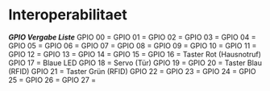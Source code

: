 # Interoperabilitaet

***GPIO Vergabe Liste***
GPIO 00 = 
GPIO 01 = 
GPIO 02 = 
GPIO 03 = 
GPIO 04 =
GPIO 05 = 
GPIO 06 = 
GPIO 07 = 
GPIO 08 =
GPIO 09 = 
GPIO 10 = 
GPIO 11 = 
GPIO 12 = 
GPIO 13 = 
GPIO 14 = 
GPIO 15 = 
GPIO 16 = Taster Rot (Hausnotruf)
GPIO 17 = Blaue LED
GPIO 18 = Servo (Tür)
GPIO 19 = 
GPIO 20 = Taster Blau (RFID)
GPIO 21 = Taster Grün (RFID)
GPIO 22 = 
GPIO 23 = 
GPIO 24 = 
GPIO 25 = 
GPIO 26 = 
GPIO 27 = 
